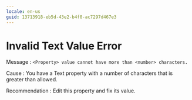 ```yaml
---
locale: en-us
guid: 13713918-eb5d-43e2-b4f0-ac7297d467e3
---
```


# Invalid Text Value Error

Message
:   `<Property> value cannot have more than <number> characters.`

Cause
:   You have a Text property with a number of characters that is greater than allowed.

Recommendation
:   Edit this property and fix its value.

